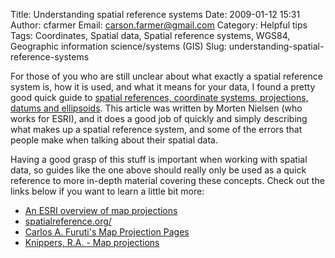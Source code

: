 Title: Understanding spatial reference systems
Date: 2009-01-12 15:31
Author: cfarmer
Email: carson.farmer@gmail.com
Category: Helpful tips
Tags: Coordinates, Spatial data, Spatial reference systems, WGS84, Geographic information science/systems (GIS)
Slug: understanding-spatial-reference-systems

For those of you who are still unclear about what exactly a spatial
reference system is, how it is used, and what it means for your data, I
found a pretty good quick guide to [spatial references, coordinate
systems, projections, datums and ellipsoids][]. This article was written
by Morten Nielsen (who works for ESRI), and it does a good job of
quickly and simply describing what makes up a spatial reference system,
and some of the errors that people make when talking about their spatial
data.

Having a good grasp of this stuff is important when working with spatial
data, so guides like the one above should really only be used as a quick
reference to more in-depth material covering these concepts. Check out
the links below if you want to learn a little bit more:

* [An ESRI overview of map projections][]
* [spatialreference.org/][]
* [Carlos A. Furuti's Map Projection Pages][]
* [Knippers, R.A. - Map projections][]

[spatial references, coordinate systems, projections, datums and ellipsoids]: http://www.sharpgis.net/post/2007/05/05/Spatial-references2c-coordinate-systems2c-projections2c-datums2c-ellipsoids-e28093-confusing.aspx
[An ESRI overview of map projections]: http://webhelp.esri.com/arcgisdesktop/9.3/body.cfm?tocVisable=0&ID=87&TopicName=An%20overview%20of%20map%20projections#
[spatialreference.org/]: http://spatialreference.org/
[Carlos A. Furuti's Map Projection Pages]: http://www.progonos.com/furuti/MapProj/Normal/TOC/cartTOC.html
[Knippers, R.A. - Map projections]: http://www.kartografie.nl/geometrics/Map%20projections/mappro.html

